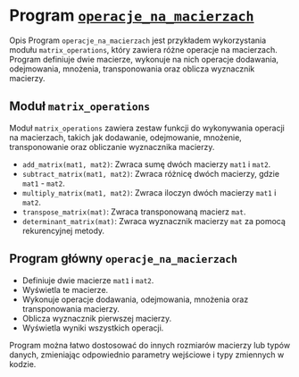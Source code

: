# Program [`operacje_na_macierzach`](./program.f95)
Opis
Program `operacje_na_macierzach` jest przykładem wykorzystania modułu `matrix_operations`, który zawiera różne operacje na macierzach. Program definiuje dwie macierze, wykonuje na nich operacje dodawania, odejmowania, mnożenia, transponowania oraz oblicza wyznacznik macierzy.

## Moduł `matrix_operations`
Moduł `matrix_operations` zawiera zestaw funkcji do wykonywania operacji na macierzach, takich jak dodawanie, odejmowanie, mnożenie, transponowanie oraz obliczanie wyznacznika macierzy.
* `add_matrix(mat1, mat2)`: Zwraca sumę dwóch macierzy `mat1` i `mat2`.
* `subtract_matrix(mat1, mat2)`: Zwraca różnicę dwóch macierzy, gdzie `mat1` - `mat2`.
* `multiply_matrix(mat1, mat2)`: Zwraca iloczyn dwóch macierzy `mat1` i `mat2`.
* `transpose_matrix(mat)`: Zwraca transponowaną macierz `mat`.
* `determinant_matrix(mat)`: Zwraca wyznacznik macierzy `mat` za pomocą rekurencyjnej metody.

## Program główny `operacje_na_macierzach`
* Definiuje dwie macierze `mat1` i `mat2`.
* Wyświetla te macierze.
* Wykonuje operacje dodawania, odejmowania, mnożenia oraz transponowania macierzy.
* Oblicza wyznacznik pierwszej macierzy.
* Wyświetla wyniki wszystkich operacji.

Program można łatwo dostosować do innych rozmiarów macierzy lub typów danych, zmieniając odpowiednio parametry wejściowe i typy zmiennych w kodzie.